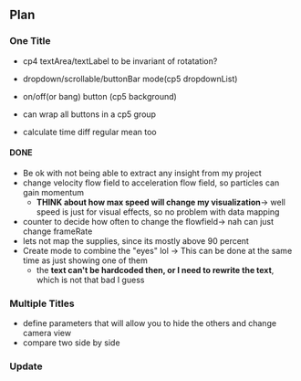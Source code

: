 ## Plan
### One Title

* cp4 textArea/textLabel to be invariant of rotatation?
* dropdown/scrollable/buttonBar mode(cp5 dropdownList)
* on/off(or bang) button (cp5 background)
* can wrap all buttons in a cp5 group


* calculate time diff regular mean too
#### DONE
* Be ok with not being able to extract any insight from my project
* change velocity flow field to acceleration flow field, so particles can gain momentum
    * **THINK about how max speed will change my visualization**-> well speed is just for visual effects, so no problem with data mapping
* counter to decide how often to change the flowfield-> nah can just change frameRate
* lets not map the supplies, since its mostly above 90 percent
* Create mode to combine the "eyes" lol -> This can be done at the same time as just showing one of them
    * the **text can't be hardcoded then, or I need to rewrite the text**, which is not that bad I guess
### Multiple Titles
* define parameters that will allow you to hide the others and change camera view
* compare two side by side


### Update

